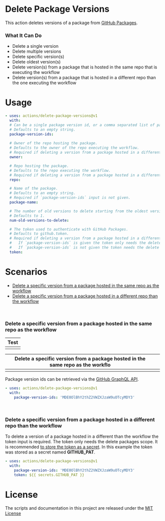 # Delete Package Versions

This action deletes versions of a package from [GitHub Packages](https://github.com/features/packages). 

### What It Can Do

* Delete a single version
* Delete multiple versions
* Delete specific version(s) 
* Delete oldest version(s)
* Delete version(s) from a package that is hosted in the same repo that is executing the workflow
* Delete version(s) from a package that is hosted in a different repo than the one executing the workflow

# Usage

```yaml
- uses: actions/delete-package-versions@v1
  with:
  # Can be a single package version id, or a comma separated list of package version ids.
  # Defaults to an empty string.
  package-version-ids:
  
  # Owner of the repo hosting the package.
  # Defaults to the owner of the repo executing the workflow.
  # Required if deleting a version from a package hosted in a different repo than the one executing the workflow.
  owner:

  # Repo hosting the package.
  # Defaults to the repo executing the workflow.
  # Required if deleting a version from a package hosted in a different repo than the one executing the workflow.
  repo:

  # Name of the package.
  # Defaults to an empty string.
  # Required if `package-version-ids` input is not given.
  package-name:

  # The number of old versions to delete starting from the oldest version.
  # Defaults to 1.
  num-old-versions-to-delete:

  # The token used to authenticate with GitHub Packages.
  # Defaults to github.token.
  # Required if deleting a version from a package hosted in a different repo than the one executing the workflow.
  #   If `package-version-ids` is given the token only needs the delete packages scope.
  #   If `package-version-ids` is not given the token needs the delete packages scope and the read packages scope
  token:
```

# Scenarios

* [Delete a specific version from a package hosted in the same repo as the workflow](#delete-a-specific-version-from-a-package-hosted-in-the-same-repo-as-the-workflow)
* [Delete a specific version from a package hosted in a different repo than the workflow](#delete-a-specific-version-from-a-package-hosted-in-a-different-repo-than-the-workflow)

<br>

### Delete a specific version from a package hosted in the same repo as the workflow



| __Test__ |
| -------- |
|          |



| Delete a specific version from a package hosted in the same repo as the workflo |      |
| ------------------------------------------------------------ | ---- |
|                                                              |      |



Package version ids can be retrieved via the [GitHub GraphQL API](https://developer.github.com/v4/previews/#github-packages).

```yaml
- uses: actions/delete-package-versions@v1
  with:
    package-version-ids: 'MDE0OlBhY2thZ2VWZXJzaW9uOTcyMDY3'
```

<br>

### Delete a specific version from a package hosted in a different repo than the workflow

To delete a version of a package hosted in a different than the workflow the token input is required. The token only needs the delete packages scope. It is recommended [to store the token as a secret](https://help.github.com/en/actions/configuring-and-managing-workflows/creating-and-storing-encrypted-secrets). In this example the token was stored as a secret named __GITHUB_PAT__.

```yaml
- uses: actions/delete-package-versions@v1
  with:
    package-version-ids: 'MDE0OlBhY2thZ2VWZXJzaW9uOTcyMDY3'
    token: ${{ secrets.GITHUB_PAT }}
```



# License

The scripts and documentation in this project are released under the [MIT License](https://github.com/actions/delete-package-versions/blob/master/LICENSE)

